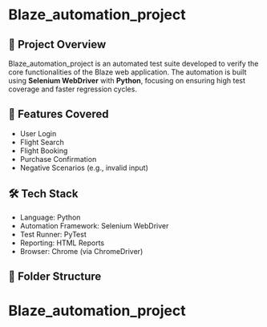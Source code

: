 # Blaze_automation_project

## 📌 Project Overview
Blaze_automation_project is an automated test suite developed to verify the core functionalities of the Blaze web application. The automation is built using **Selenium WebDriver** with **Python**, focusing on ensuring high test coverage and faster regression cycles.

## 🧪 Features Covered
- User Login
- Flight Search
- Flight Booking
- Purchase Confirmation
- Negative Scenarios (e.g., invalid input)

## 🛠️ Tech Stack
- Language: Python  
- Automation Framework: Selenium WebDriver  
- Test Runner: PyTest  
- Reporting: HTML Reports  
- Browser: Chrome (via ChromeDriver)

## 🧾 Folder Structure
# Blaze_automation_project

